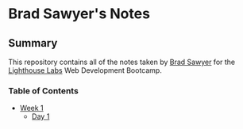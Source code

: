 # Brad Sawyer's Notes

## Summary 

This repository contains all of the notes taken by [Brad Sawyer](https://github.com/BMWSawyer) for the [Lighthouse Labs](https://www.lighthouselabs.ca/) Web Development Bootcamp.

### Table of Contents

* [Week 1](/Week_1)
  * [Day 1](Week_1/Day_1)